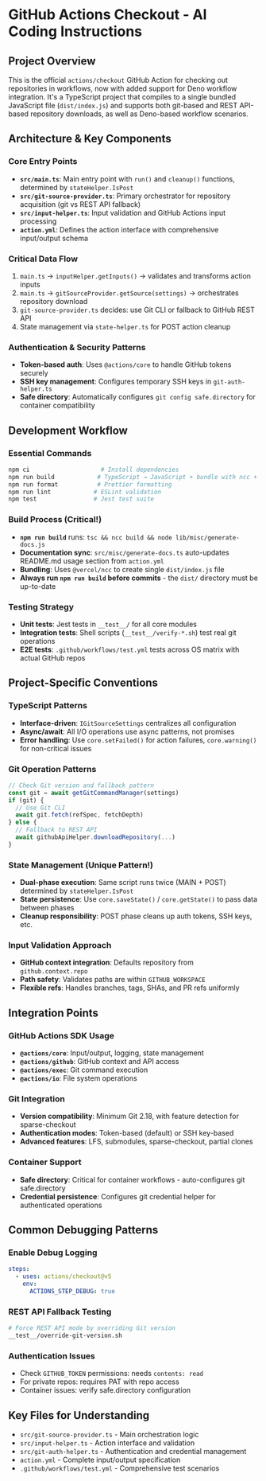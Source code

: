 # GitHub Actions Checkout - AI Coding Instructions

## Project Overview

This is the official `actions/checkout` GitHub Action for checking out repositories in workflows, now with added support for Deno workflow integration. It's a TypeScript project that compiles to a single bundled JavaScript file (`dist/index.js`) and supports both git-based and REST API-based repository downloads, as well as Deno-based workflow scenarios.

## Architecture & Key Components

### Core Entry Points
- **`src/main.ts`**: Main entry point with `run()` and `cleanup()` functions, determined by `stateHelper.IsPost`
- **`src/git-source-provider.ts`**: Primary orchestrator for repository acquisition (git vs REST API fallback)
- **`src/input-helper.ts`**: Input validation and GitHub Actions input processing
- **`action.yml`**: Defines the action interface with comprehensive input/output schema

### Critical Data Flow
1. `main.ts` → `inputHelper.getInputs()` → validates and transforms action inputs
2. `main.ts` → `gitSourceProvider.getSource(settings)` → orchestrates repository download
3. `git-source-provider.ts` decides: use Git CLI or fallback to GitHub REST API
4. State management via `state-helper.ts` for POST action cleanup

### Authentication & Security Patterns
- **Token-based auth**: Uses `@actions/core` to handle GitHub tokens securely
- **SSH key management**: Configures temporary SSH keys in `git-auth-helper.ts`
- **Safe directory**: Automatically configures `git config safe.directory` for container compatibility

## Development Workflow

### Essential Commands
```bash
npm ci                    # Install dependencies
npm run build            # TypeScript → JavaScript + bundle with ncc + generate docs
npm run format           # Prettier formatting
npm run lint            # ESLint validation
npm test                # Jest test suite
```

### Build Process (Critical!)
- **`npm run build`** runs: `tsc && ncc build && node lib/misc/generate-docs.js`
- **Documentation sync**: `src/misc/generate-docs.ts` auto-updates README.md usage section from `action.yml`
- **Bundling**: Uses `@vercel/ncc` to create single `dist/index.js` file
- **Always run `npm run build` before commits** - the `dist/` directory must be up-to-date

### Testing Strategy
- **Unit tests**: Jest tests in `__test__/` for all core modules
- **Integration tests**: Shell scripts (`__test__/verify-*.sh`) test real git operations
- **E2E tests**: `.github/workflows/test.yml` tests across OS matrix with actual GitHub repos

## Project-Specific Conventions

### TypeScript Patterns
- **Interface-driven**: `IGitSourceSettings` centralizes all configuration
- **Async/await**: All I/O operations use async patterns, not promises
- **Error handling**: Use `core.setFailed()` for action failures, `core.warning()` for non-critical issues

### Git Operation Patterns
```typescript
// Check Git version and fallback pattern
const git = await getGitCommandManager(settings)
if (git) {
  // Use Git CLI
  await git.fetch(refSpec, fetchDepth)
} else {
  // Fallback to REST API
  await githubApiHelper.downloadRepository(...)
}
```

### State Management (Unique Pattern!)
- **Dual-phase execution**: Same script runs twice (MAIN + POST) determined by `stateHelper.IsPost`
- **State persistence**: Use `core.saveState()` / `core.getState()` to pass data between phases
- **Cleanup responsibility**: POST phase cleans up auth tokens, SSH keys, etc.

### Input Validation Approach
- **GitHub context integration**: Defaults repository from `github.context.repo`
- **Path safety**: Validates paths are within `GITHUB_WORKSPACE`
- **Flexible refs**: Handles branches, tags, SHAs, and PR refs uniformly

## Integration Points

### GitHub Actions SDK Usage
- **`@actions/core`**: Input/output, logging, state management
- **`@actions/github`**: GitHub context and API access
- **`@actions/exec`**: Git command execution
- **`@actions/io`**: File system operations

### Git Integration
- **Version compatibility**: Minimum Git 2.18, with feature detection for sparse-checkout
- **Authentication modes**: Token-based (default) or SSH key-based
- **Advanced features**: LFS, submodules, sparse-checkout, partial clones

### Container Support
- **Safe directory**: Critical for container workflows - auto-configures git safe.directory
- **Credential persistence**: Configures git credential helper for authenticated operations

## Common Debugging Patterns

### Enable Debug Logging
```yaml
steps:
  - uses: actions/checkout@v5
    env:
      ACTIONS_STEP_DEBUG: true
```

### REST API Fallback Testing
```bash
# Force REST API mode by overriding Git version
__test__/override-git-version.sh
```

### Authentication Issues
- Check `GITHUB_TOKEN` permissions: needs `contents: read`
- For private repos: requires PAT with repo access
- Container issues: verify safe.directory configuration

## Key Files for Understanding
- `src/git-source-provider.ts` - Main orchestration logic
- `src/input-helper.ts` - Action interface and validation
- `src/git-auth-helper.ts` - Authentication and credential management
- `action.yml` - Complete input/output specification
- `.github/workflows/test.yml` - Comprehensive test scenarios